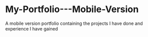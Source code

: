 # My-Portfolio---Mobile-Version
A mobile version portfolio containing the projects I have done and experience I have gained
